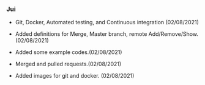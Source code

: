 ### Jui
* Git, Docker, Automated testing, and Continuous integration (02/08/2021)
* Added definitions for Merge, Master branch, remote Add/Remove/Show.(02/08/2021)
  
* Added some example codes.(02/08/2021)
* Merged and pulled requests.(02/08/2021)
* Added images for git and docker. (02/08/2021)




